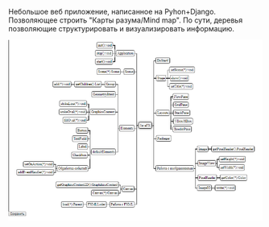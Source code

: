 Небольшое веб приложение, написанное на Pyhon+Django. Позволяющее строить "Карты разума/Mind map". По сути, деревья позволяющие структурировать и визуализировать информацию.
 
![Небольшой пример](https://github.com/Alexpaxom/RFMindMap/blob/master/preview/1.png)
